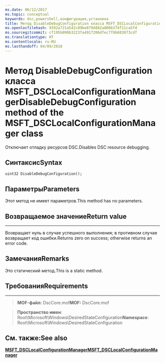 ```yaml
---
ms.date: 06/12/2017
ms.topic: conceptual
keywords: dsc,powershell,конфигурация,установка
title: Метод DisableDebugConfiguration класса MSFT_DSCLocalConfigurationManager
ms.openlocfilehash: 9392a721a542c89be8794882a800b374f11ca5fd
ms.sourcegitcommit: cf195b090b3223fa4917206dfec7f0b603873cdf
ms.translationtype: HT
ms.contentlocale: ru-RU
ms.lasthandoff: 04/09/2018
---
```

# <a name="disabledebugconfiguration-method-of-the-msftdsclocalconfigurationmanager-class"></a><span data-ttu-id="e46a0-103">Метод DisableDebugConfiguration класса MSFT_DSCLocalConfigurationManager</span><span class="sxs-lookup"><span data-stu-id="e46a0-103">DisableDebugConfiguration method of the MSFT_DSCLocalConfigurationManager class</span></span>

<span data-ttu-id="e46a0-104">Отключает отладку ресурсов DSC.</span><span class="sxs-lookup"><span data-stu-id="e46a0-104">Disables DSC resource debugging.</span></span>

<a name="syntax"></a><span data-ttu-id="e46a0-105">Синтаксис</span><span class="sxs-lookup"><span data-stu-id="e46a0-105">Syntax</span></span>
------

```mof
uint32 DisableDebugConfiguration();
```

<a name="parameters"></a><span data-ttu-id="e46a0-106">Параметры</span><span class="sxs-lookup"><span data-stu-id="e46a0-106">Parameters</span></span>
----------

<span data-ttu-id="e46a0-107">Этот метод не имеет параметров.</span><span class="sxs-lookup"><span data-stu-id="e46a0-107">This method has no parameters.</span></span>

## <a name="return-value"></a><span data-ttu-id="e46a0-108">Возвращаемое значение</span><span class="sxs-lookup"><span data-stu-id="e46a0-108">Return value</span></span>
------------

<span data-ttu-id="e46a0-109">Возвращает нуль в случае успешного выполнения; в противном случае возвращает код ошибки.</span><span class="sxs-lookup"><span data-stu-id="e46a0-109">Returns zero on success; otherwise returns an error code.</span></span>

## <a name="remarks"></a><span data-ttu-id="e46a0-110">Замечания</span><span class="sxs-lookup"><span data-stu-id="e46a0-110">Remarks</span></span>

<span data-ttu-id="e46a0-111">Это статический метод.</span><span class="sxs-lookup"><span data-stu-id="e46a0-111">This is a static method.</span></span>

## <a name="requirements"></a><span data-ttu-id="e46a0-112">Требования</span><span class="sxs-lookup"><span data-stu-id="e46a0-112">Requirements</span></span>
------------
><span data-ttu-id="e46a0-113">**MOF-файл:** DscCore.mof</span><span class="sxs-lookup"><span data-stu-id="e46a0-113">**MOF:** DscCore.mof</span></span>

><span data-ttu-id="e46a0-114">**Пространство имен**: Root\Microsoft\Windows\DesiredStateConfiguration</span><span class="sxs-lookup"><span data-stu-id="e46a0-114">**Namespace**: Root\Microsoft\Windows\DesiredStateConfiguration</span></span>


## <a name="see-also"></a><span data-ttu-id="e46a0-115">См. также:</span><span class="sxs-lookup"><span data-stu-id="e46a0-115">See also</span></span>


[<span data-ttu-id="e46a0-116">**MSFT_DSCLocalConfigurationManager**</span><span class="sxs-lookup"><span data-stu-id="e46a0-116">**MSFT_DSCLocalConfigurationManager**</span></span>](msft-dsclocalconfigurationmanager.md)